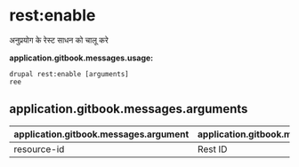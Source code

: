 # rest:enable
अनुप्रयोग के रेस्ट साधन को चालू करे

**application.gitbook.messages.usage:**
```
drupal rest:enable [arguments]
ree
```

## application.gitbook.messages.arguments
application.gitbook.messages.argument | application.gitbook.messages.details
---------|-------------
resource-id | Rest ID
